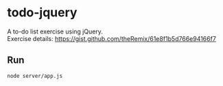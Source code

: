 todo-jquery
===========

A to-do list exercise using jQuery.  
Exercise details: https://gist.github.com/theRemix/61e8f1b5d766e94166f7

Run
-----
`node server/app.js`
